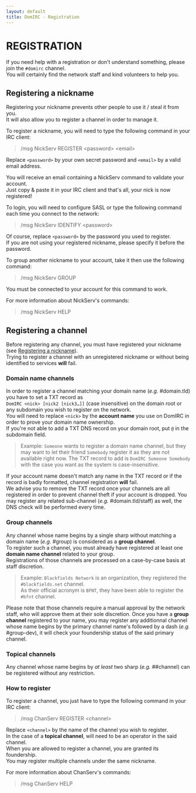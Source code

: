 ```yaml
---
layout: default
title: DomIRC - Registration
---
```


# REGISTRATION

If you need help with a registration or don't understand something, please join the `#domirc` channel.  
You will certainly find the network staff and kind volunteers to help you.


## Registering a nickname  

Registering your nickname prevents other people to use it / steal it from you.  
It will also allow you to register a channel in order to manage it.

To register a nickname, you will need to type the following command in your IRC client:
  
> /msg NickServ REGISTER \<password\> \<email\>

Replace `<password>` by your own secret password and `<email>` by a valid email address.

You will receive an email containing a NickServ command to validate your account.  
Just copy & paste it in your IRC client and that's all, your nick is now registered!

To login, you will need to configure SASL or type the following command each time you connect to the network:  

> /msg NickServ IDENTIFY \<password\>

Of course, replace `<password>` by the password you used to register.  
If you are not using your registered nickname, please specify it before the password.

To group another nickname to your account, take it then use the following command:  

> /msg NickServ GROUP

You must be connected to your account for this command to work.

For more information about NickServ's commands:  

> /msg NickServ HELP


## Registering a channel

Before registering any channel, you must have registered your nickname (see [Registering a nickname](#registering-a-nickname)).  
Trying to register a channel with an unregistered nickname or without being identified to services **will** fail.


### Domain name channels

In order to register a channel matching your domain name (*e.g.* #domain.tld) you have to set a TXT record as  
`DomIRC <nick> [nick2 [nick3…]]` (case insensitive) on the domain root or any subdomain you wish to register on the network.  
You will need to replace `<nick>` by the **account name** you use on DomIRC in order to prove your domain name ownership.  
If you're not able to add a TXT DNS record on your domain root, put `@` in the subdomain field.

> Example: `Someone` wants to register a domain name channel, but they may want to let their friend `Somebody` register it as they are not available right now. The TXT record to add is `DomIRC Someone Somebody` with the case you want as the system is case-insensitive.

If your account name doesn't match any name in the TXT record or if the record is badly formatted, channel registration **will** fail.  
We advise you to remove the TXT record once your channels are all registered in order to prevent channel theft if your account is dropped. You may register any related sub-channel (*e.g.* #domain.tld/staff) as well, the DNS check will be performed every time.


### Group channels
Any channel whose name begins by a single sharp without matching a domain name (*e.g.* #group) is considered as a **group channel**.  
To register such a channel, you must already have registered at least one **domain name channel** related to your group.  
Registrations of those channels are processed on a case-by-case basis at staff discretion.

> Example: `Blackfields Network` is an organization, they registered the `#blackfields.net` channel.  
> As their official acronym is `BFNT`, they have been able to register the `#bfnt` channel.

Please note that those channels require a manual approval by the network staff, who will approve them at their sole discretion.
Once you have a **group channel** registered to your name, you may register any additionnal channel whose name begins by the primary channel name's followed by a dash (*e.g.* #group-dev), it will check your foundership status of the said primary channel.

### Topical channels
Any channel whose name begins by *at least* two sharp (*e.g.* ##channel) can be registered without any restriction.  


### How to register
To register a channel, you just have to type the following command in your IRC client:  

> /msg ChanServ REGISTER \<channel\>

Replace `<channel>` by the name of the channel you wish to register.  
In the case of a **topical channel**, will need to be an operator in the said channel.  
When you are allowed to register a channel, you are granted its foundership.  
You may register multiple channels under the same nickname.

For more information about ChanServ's commands:  

> /msg ChanServ HELP
